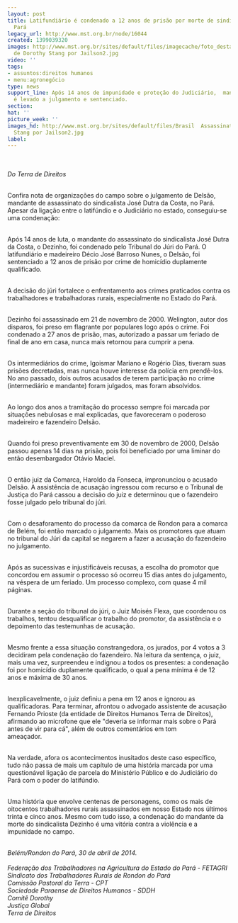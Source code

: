 ```yaml
---
layout: post
title: Latifundiário é condenado a 12 anos de prisão por morte de sindicalista no
  Pará
legacy_url: http://www.mst.org.br/node/16044
created: 1399039320
images: http://www.mst.org.br/sites/default/files/imagecache/foto_destaque/Brasil  Assassinato
  de Dorothy Stang por Jailson2.jpg
video: ''
tags:
- assuntos:direitos humanos
- menu:agronegócio
type: news
support_line: Após 14 anos de impunidade e proteção do Judiciário,  mandante de assassinato
  é levado a julgamento e sentenciado.
section: 
hat: ''
picture_week: ''
images_hd: http://www.mst.org.br/sites/default/files/Brasil  Assassinato de Dorothy
  Stang por Jailson2.jpg
label: 
---
```

<p><br><br><em>Do Terra de Direitos</em></p><p><br>Confira nota de organizações do campo sobre o julgamento de Delsão, mandante de assassinato do sindicalista José Dutra da Costa, no Pará. Apesar da ligação entre o latifúndio e o Judiciário no estado, conseguiu-se uma condenação:</p><p><br>Após 14 anos de luta, o mandante do assassinato do sindicalista José Dutra da Costa, o Dezinho, foi condenado pelo Tribunal do Júri do Pará. O latifundiário e madeireiro Décio José Barroso Nunes, o Delsão, foi sentenciado a 12 anos de prisão por crime de homicídio duplamente qualificado.</p><p><br>A decisão do júri fortalece o enfrentamento aos crimes praticados contra os trabalhadores e trabalhadoras rurais, especialmente no Estado do Pará.</p><p><br>Dezinho foi assassinado em 21 de novembro de 2000. Welington, autor dos disparos, foi preso em flagrante por populares logo após o crime. Foi condenado a 27 anos de prisão, mas, autorizado a passar um feriado de final de ano em casa, nunca mais retornou para cumprir a pena.</p><p><br>Os intermediários do crime, Igoismar Mariano e Rogério Dias, tiveram suas prisões decretadas, mas nunca houve interesse da polícia em prendê-los. No ano passado, dois outros acusados de terem participação no crime (intermediário e mandante) foram julgados, mas foram absolvidos.</p><p><br>Ao longo dos anos a tramitação do processo sempre foi marcada por situações nebulosas e mal explicadas, que favoreceram o poderoso madeireiro e fazendeiro Delsão.</p><p><br>Quando foi preso preventivamente em 30 de novembro de 2000, Delsão passou apenas 14 dias na prisão, pois foi beneficiado por uma liminar do então desembargador Otávio Maciel.</p><p><br>O então juiz da Comarca, Haroldo da Fonseca, impronunciou o acusado Delsão. A assistência de acusação ingressou com recurso e o Tribunal de Justiça do Pará cassou a decisão do juiz e determinou que o fazendeiro fosse julgado pelo tribunal do júri.</p><p><br>Com o desaforamento do processo da comarca de Rondon para a comarca de Belém, foi então marcado o julgamento. Mais os promotores que atuam no tribunal do Júri da capital se negarem a fazer a acusação do fazendeiro no julgamento.</p><p><br>Após as sucessivas e injustificáveis recusas, a escolha do promotor que concordou em assumir o processo só ocorreu 15 dias antes do julgamento, na véspera de um feriado. Um processo complexo, com quase 4 mil páginas.</p><p><br>Durante a seção do tribunal do júri, o Juiz Moisés Flexa, que coordenou os trabalhos, tentou desqualificar o trabalho do promotor, da assistência e o depoimento das testemunhas de acusação.</p><p><br>Mesmo frente a essa situação constrangedora, os jurados, por 4 votos a 3 decidiram pela condenação do fazendeiro. Na leitura da sentença, o juiz, mais uma vez, surpreendeu e indignou a todos os presentes: a condenação foi por homicídio duplamente qualificado, o qual a pena mínima é de 12 anos e máxima de 30 anos.</p><p><br>Inexplicavelmente, o juiz definiu a pena em 12 anos e ignorou as qualificadoras. Para terminar, afrontou o advogado assistente de acusação Fernando Prioste (da entidade de Direitos Humanos Terra de Direitos), afirmando ao microfone que ele "deveria se informar mais sobre o Pará antes de vir para cá", além de outros comentários em tom ameaçador.&nbsp;&nbsp;&nbsp;&nbsp;&nbsp;&nbsp;&nbsp;&nbsp;&nbsp;&nbsp;&nbsp;</p><p><br>Na verdade, afora os acontecimentos inusitados deste caso específico, tudo não passa de mais um capítulo de uma história marcada por uma questionável ligação de parcela do Ministério Público e do Judiciário do Pará com o poder do latifúndio.</p><p><br>Uma história que envolve centenas de personagens, como os mais de oitocentos trabalhadores rurais assassinados em nosso Estado nos últimos trinta e cinco anos. Mesmo com tudo isso, a condenação do mandante da morte do sindicalista Dezinho é uma vitória contra a violência e a impunidade no campo.</p><p><br><em>Belém/Rondon do Pará, 30 de abril de 2014.<br>&nbsp;<br>Federação dos Trabalhadores na Agricultura do Estado do Pará - FETAGRI<br>Sindicato dos Trabalhadores Rurais de Rondon do Pará<br>Comissão Pastoral da Terra - CPT<br>Sociedade Paraense de Direitos Humanos - SDDH<br>Comitê Dorothy<br>Justiça Global<br>Terra de Direitos</em></p><p>&nbsp;</p>
